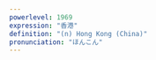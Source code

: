```yaml
---
powerlevel: 1969
expression: "香港"
definition: "(n) Hong Kong (China)"
pronunciation: "ほんこん"
---
```

